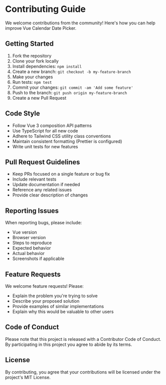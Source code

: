 # Contributing Guide

We welcome contributions from the community! Here's how you can help improve Vue Calendar Date Picker.

## Getting Started

1. Fork the repository
2. Clone your fork locally
3. Install dependencies: `npm install`
4. Create a new branch: `git checkout -b my-feature-branch`
5. Make your changes
6. Run tests: `npm test`
7. Commit your changes: `git commit -am 'Add some feature'`
8. Push to the branch: `git push origin my-feature-branch`
9. Create a new Pull Request

## Code Style

- Follow Vue 3 composition API patterns
- Use TypeScript for all new code
- Adhere to Tailwind CSS utility class conventions
- Maintain consistent formatting (Prettier is configured)
- Write unit tests for new features

## Pull Request Guidelines

- Keep PRs focused on a single feature or bug fix
- Include relevant tests
- Update documentation if needed
- Reference any related issues
- Provide clear description of changes

## Reporting Issues

When reporting bugs, please include:
- Vue version
- Browser version
- Steps to reproduce
- Expected behavior
- Actual behavior
- Screenshots if applicable

## Feature Requests

We welcome feature requests! Please:
- Explain the problem you're trying to solve
- Describe your proposed solution
- Provide examples of similar implementations
- Explain why this would be valuable to other users

## Code of Conduct

Please note that this project is released with a Contributor Code of Conduct. By participating in this project you agree to abide by its terms.

## License

By contributing, you agree that your contributions will be licensed under the project's MIT License.
